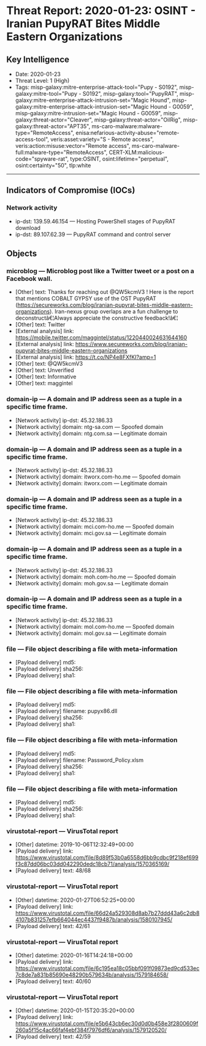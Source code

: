 # Threat Report: 2020-01-23: OSINT - Iranian PupyRAT Bites Middle Eastern Organizations


## Key Intelligence
* Date: 2020-01-23
* Threat Level: 1 (High)
* Tags: misp-galaxy:mitre-enterprise-attack-tool="Pupy - S0192", misp-galaxy:mitre-tool="Pupy - S0192", misp-galaxy:tool="PupyRAT", misp-galaxy:mitre-enterprise-attack-intrusion-set="Magic Hound", misp-galaxy:mitre-enterprise-attack-intrusion-set="Magic Hound - G0059", misp-galaxy:mitre-intrusion-set="Magic Hound - G0059", misp-galaxy:threat-actor="Cleaver", misp-galaxy:threat-actor="OilRig", misp-galaxy:threat-actor="APT35", ms-caro-malware:malware-type="RemoteAccess", enisa:nefarious-activity-abuse="remote-access-tool", veris:asset:variety="S - Remote access", veris:action:misuse:vector="Remote access", ms-caro-malware-full:malware-type="RemoteAccess", CERT-XLM:malicious-code="spyware-rat", type:OSINT, osint:lifetime="perpetual", osint:certainty="50", tlp:white

---

## Indicators of Compromise (IOCs)
### Network activity
* ip-dst: 139.59.46.154 — Hosting PowerShell stages of PupyRAT download
* ip-dst: 89.107.62.39 — PupyRAT command and control server

## Objects
### microblog — Microblog post like a Twitter tweet or a post on a Facebook wall.
* [Other] text: Thanks for reaching out @QW5kcmV3
! Here is the report that mentions COBALT GYPSY use of the OST PupyRAT (https://secureworks.com/blog/iranian-pupyrat-bites-middle-eastern-organizations). Iran-nexus group overlaps are a fun challenge to deconstructâ€¦Always appreciate the constructive feedback!â€¦
* [Other] text: Twitter
* [External analysis] link: https://mobile.twitter.com/maggintel/status/1220440024631644160
* [External analysis] link: https://www.secureworks.com/blog/iranian-pupyrat-bites-middle-eastern-organizations
* [External analysis] link: https://t.co/NP4e8FXfKI?amp=1
* [Other] text: @QW5kcmV3
* [Other] text: Unverified
* [Other] text: Informative
* [Other] text: maggintel

### domain-ip — A domain and IP address seen as a tuple in a specific time frame.
* [Network activity] ip-dst: 45.32.186.33
* [Network activity] domain: ntg-sa.com — Spoofed domain
* [Network activity] domain: ntg.com.sa — Legitimate domain

### domain-ip — A domain and IP address seen as a tuple in a specific time frame.
* [Network activity] ip-dst: 45.32.186.33
* [Network activity] domain: itworx.com-ho.me — Spoofed domain
* [Network activity] domain: itworx.com — Legitimate domain

### domain-ip — A domain and IP address seen as a tuple in a specific time frame.
* [Network activity] ip-dst: 45.32.186.33
* [Network activity] domain: mci.com-ho.me — Spoofed domain
* [Network activity] domain: mci.gov.sa — Legitimate domain

### domain-ip — A domain and IP address seen as a tuple in a specific time frame.
* [Network activity] ip-dst: 45.32.186.33
* [Network activity] domain: moh.com-ho.me — Spoofed domain
* [Network activity] domain: moh.gov.sa — Legitimate domain

### domain-ip — A domain and IP address seen as a tuple in a specific time frame.
* [Network activity] ip-dst: 45.32.186.33
* [Network activity] domain: mol.com-ho.me — Spoofed domain
* [Network activity] domain: mol.gov.sa — Legitimate domain

### file — File object describing a file with meta-information
* [Payload delivery] md5: <md5>
* [Payload delivery] sha256: <sha256>
* [Payload delivery] sha1: <sha1>

### file — File object describing a file with meta-information
* [Payload delivery] md5: <md5>
* [Payload delivery] filename: pupyx86.dll
* [Payload delivery] sha256: <sha256>
* [Payload delivery] sha1: <sha1>

### file — File object describing a file with meta-information
* [Payload delivery] md5: <md5>
* [Payload delivery] filename: Password_Policy.xlsm
* [Payload delivery] sha256: <sha256>
* [Payload delivery] sha1: <sha1>

### file — File object describing a file with meta-information
* [Payload delivery] md5: <md5>
* [Payload delivery] sha256: <sha256>
* [Payload delivery] sha1: <sha1>

### virustotal-report — VirusTotal report
* [Other] datetime: 2019-10-06T12:32:49+00:00
* [Payload delivery] link: https://www.virustotal.com/file/8d89f53b0a6558d6bb9cdbc9f218ef699f3c87dd06bc03dd042290dedc18cb71/analysis/1570365169/
* [Payload delivery] text: 48/68

### virustotal-report — VirusTotal report
* [Other] datetime: 2020-01-27T06:52:25+00:00
* [Payload delivery] link: https://www.virustotal.com/file/66d24a529308d8ab7b27ddd43a6c2db84107b831257efb664044ec4437f9487b/analysis/1580107945/
* [Payload delivery] text: 42/61

### virustotal-report — VirusTotal report
* [Other] datetime: 2020-01-16T14:24:18+00:00
* [Payload delivery] link: https://www.virustotal.com/file/6c195ea18c05bbf091f09873ed9cd533ec7c8de7a831b85690e48290b579634b/analysis/1579184658/
* [Payload delivery] text: 40/60

### virustotal-report — VirusTotal report
* [Other] datetime: 2020-01-15T20:35:20+00:00
* [Payload delivery] link: https://www.virustotal.com/file/e5b643cb6ec30d0d0b458e3f2800609f260a5f15c4ac66faf4ebf384f7976df6/analysis/1579120520/
* [Payload delivery] text: 42/59

